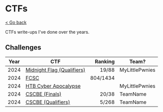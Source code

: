 # CTFs

[< Go back](../README.md)

CTFs write-ups I've done over the years.

## Challenges

| Year | CTF | Ranking | Team? |
| ---- | --- | ------: | ------- |
| 2024 | [Midnight Flag (Qualifiers)](./2024/MidnightFlag-Q/README.md) | 19/88    | MyLittlePwnies |
| 2024 | [FCSC](./2024/FCSC/README.md)                                 | 804/1434 |  |
| 2024 | [HTB Cyber Apocalypse](./2024/Cyber-Apocalypse/README.md)     | | MyLittlePwnies |
| 2024 | [CSCBE (Finals)](./2024/CSCBE-F/README.md)                    | 20/38    | TeamName |
| 2024 | [CSCBE (Qualifiers)](./2024/CSCBE-Q/README.md)                | 5/268    | TeamName |
